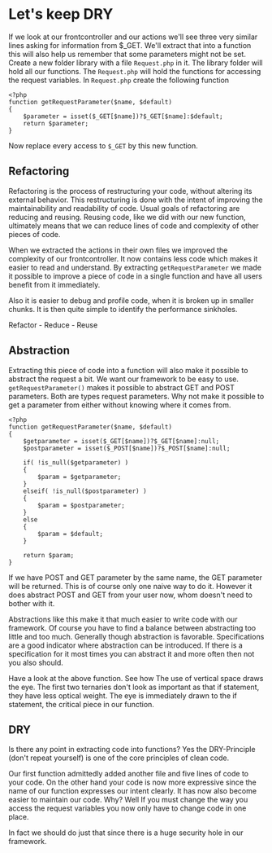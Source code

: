 Let's keep DRY
==

If we look at our frontcontroller and our actions we'll see three very similar 
lines asking for information from $_GET. We'll extract that into a function this will also help us remember that some parameters might not be set.
Create a new folder library with a file `Request.php` in it. The library folder
will hold all our functions. The `Request.php` will hold the functions for accessing
the request variables. In `Request.php` create the following function

    <?php 
    function getRequestParameter($name, $default)
    {    
        $parameter = isset($_GET[$name])?$_GET[$name]:$default;
        return $parameter;
    }

Now replace every access to `$_GET` by this new function.

## Refactoring
Refactoring is the process of restructuring your code, without altering its external behavior. This restructuring is done with the intent of improving the maintainability and readability of code. Usual goals of refactoring are reducing and reusing. Reusing code, like we did with our new function, ultimately means that we can reduce lines of code and complexity of other pieces of code.

When we extracted the actions in their own files we improved the complexity of our frontcontroller. It now contains less code which makes it easier to read and understand. By extracting `getRequestParameter` we made it possible to improve a piece of code in a single function and have all users benefit from it immediately.

Also it is easier to debug and profile code, when it is broken up in smaller chunks. It is then quite simple to identify the performance sinkholes. 

Refactor - Reduce - Reuse

## Abstraction
Extracting this piece of code into a function will also make it possible to abstract the request a bit. We want our framework to be easy to use. `getRequestParameter()` makes it possible to abstract GET and POST parameters. Both are types request parameters. Why not make it possible to get a parameter from either without knowing where it comes from.

    <?php 
    function getRequestParameter($name, $default)
    {    
        $getparameter = isset($_GET[$name])?$_GET[$name]:null;
        $postparameter = isset($_POST[$name])?$_POST[$name]:null;
        
        if( !is_null($getparameter) )
        {
            $param = $getparameter;
        }
        elseif( !is_null($postparameter) )
        {
            $param = $postparameter;
        }
        else
        {
            $param = $default;
        }
        
        return $param;
    }

If we have POST and GET parameter by the same name, the GET parameter will be returned. This is of course only one naive way to do it. However it does abstract POST and GET from your user now, whom doesn't need to bother with it. 

Abstractions like this make it that much easier to write code with our framework. Of course you have to find a balance between abstracting too little and too much. Generally though abstraction is favorable. Specifications are a good indicator where abstraction can be introduced. If there is a specification for it most times you can abstract it and more often then not you also should.

Have a look at the above function. See how The use of vertical space draws the eye. The first two ternaries don't look as important as that if statement, they have less optical weight. The eye is immediately drawn to the if statement, the critical piece in our function.
## DRY

Is there any point in extracting code into functions? Yes the DRY-Principle 
(don't repeat yourself) is one of the core principles of clean code.

Our first function admittedly added another file and five lines of code
to your code. On the other hand your code is now more expressive since the
name of our function expresses our intent clearly. It has now also become 
easier to maintain our code. Why? Well If you must change the way you access
the request variables you now only have to change code in one place.

In fact we should do just that since there is a huge security hole in our framework.
